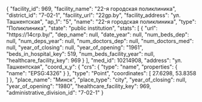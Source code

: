 {
    "facility_id": 969,
    "facility_name": "22-я городская поликлиника",
    "district_id": "7-02-1",
    "facility_url": "22gp.by",
    "facility_address": "ул. Ташкентская",
    "ap_1": "5",
    "name": "22-я городская поликлиника",
    "type": "Поликлиника",
    "state": "public institution",
    "stats": [
        {
            "url": "https:\/\/14crp.by\/",
            "dep_name": null,
            "date_year": null,
            "num_beds_dep": null,
            "num_deps_year": null,
            "num_doctors_dep": null,
            "num_doctors_med": null,
            "year_of_closing": null,
            "year_of_opening": "1961",
            "beds_in_hospital_key": 519,
            "num_beds_facility_year": null,
            "healthcare_facility_key": 969
        }
    ],
    "med_id": 10214908,
    "address": "ул. Ташкентская",
    "coord_x_y": {
        "crs": {
            "type": "name",
            "properties": {
                "name": "EPSG:4326"
            }
        },
        "type": "Point",
        "coordinates": [
            27.6298,
            53.8358
        ]
    },
    "place_name": "Минск",
    "place_type": "city",
    "year_of_closing": null,
    "year_of_opening": "1980",
    "healthcare_facility_key": 969,
    "administrative_division_id": "7-02-1"
}